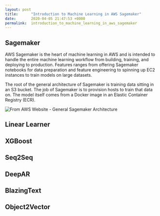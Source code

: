 ```yaml
---
layout: post
title:      "Introduction to Machine Learning in AWS Sagemaker"
date:       2020-04-05 21:47:53 +0000
permalink:  introduction_to_machine_learning_in_aws_sagemaker
---
```



## Sagemaker
AWS Sagemaker is the heart of machine learning in AWS and is intended to handle the entire machine learning workflow from building, training, and deploying to production. Features ranges from offering Sagemaker notebooks for data preparation and feature engineering to spinning up EC2 instances to train models on large datasets. 

The root of the general architecture of Sagemaker is training data sitting in an S3 bucket. The job of Sagemaker is to provision hosts to train that data on. The model itself comes from a Docker image in an Elastic Container Registry (ECR). 

![From AWS Website - General Sagemaker Architecture](https://docs.aws.amazon.com/sagemaker/latest/dg/images/sagemaker-architecture.png)

## Linear Learner

## XGBoost

## Seq2Seq

## DeepAR

## BlazingText

## Object2Vector
